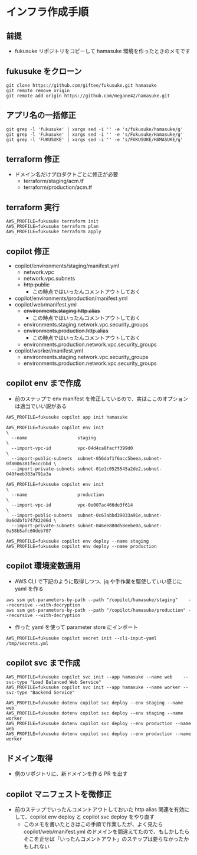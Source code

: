# インフラ作成手順

## 前提

- fukusuke リポジトリをコピーして hamasuke 環境を作ったときのメモです

## fukusuke をクローン

```
git clone https://github.com/giftee/fukusuke.git hamasuke
git remote remove origin
git remote add origin https://github.com/megane42/hamasuke.git
```

## アプリ名の一括修正

```
git grep -l 'fukusuke' | xargs sed -i '' -e 's/fukusuke/hamasuke/g'
git grep -l 'Fukusuke' | xargs sed -i '' -e 's/Fukusuke/Hamasuke/g'
git grep -l 'FUKUSUKE' | xargs sed -i '' -e 's/FUKUSUKE/HAMASUKE/g'
```

## terraform 修正

- ドメイン名だけプロダクトごとに修正が必要
  - terraform/staging/acm.tf
  - terraform/production/acm.tf

## terraform 実行

```
AWS_PROFILE=fukusuke terraform init
AWS_PROFILE=fukusuke terraform plan
AWS_PROFILE=fukusuke terraform apply
```
## copilot 修正

- copilot/environments/staging/manifest.yml
  - network.vpc
  - network.vpc.subnets
  - ~~http.public~~
    - この時点ではいったんコメントアウトしておく
- copilot/environments/production/manifest.yml
- copilot/web/manifest.yml
  - ~~environments.staging.http.alias~~
    - この時点ではいったんコメントアウトしておく
  - environments.staging.network.vpc.security_groups
  - ~~environments.production.http.alias~~
    - この時点ではいったんコメントアウトしておく
  - environments.production.network.vpc.security_groups
- copilot/worker/manifest.yml
  - environments.staging.network.vpc.security_groups
  - environments.production.network.vpc.security_groups

## copilot env まで作成

- 前のステップで env manifest を修正しているので、実はここのオプションは適当でいい説がある

```
AWS_PROFILE=fukusuke copilot app init hamasuke

AWS_PROFILE=fukusuke copilot env init                                        \
  --name                   staging                                           \
  --import-vpc-id          vpc-04d4ca8facff399d0                             \
  --import-public-subnets  subnet-056daf1f6acc5beea,subnet-0f8006381fecccbbd \
  --import-private-subnets subnet-01e1c0525545a2de2,subnet-040feeb383a791a3a

AWS_PROFILE=fukusuke copilot env init                                        \
  --name                   production                                        \
  --import-vpc-id          vpc-0e007ac466de3f614                             \
  --import-public-subnets  subnet-0c67abbd39033a91e,subnet-0a6ddbfb74782206d \
  --import-private-subnets subnet-046ee880d58eebe0a,subnet-0a58b5afc60deb707

AWS_PROFILE=fukusuke copilot env deploy --name staging
AWS_PROFILE=fukusuke copilot env deploy --name production
```

## copilot 環境変数適用

- AWS CLI で下記のように取得しつつ、jq や手作業を駆使していい感じに yaml を作る

```
aws ssm get-parameters-by-path --path "/copilot/hamasuke/staging"    --recursive --with-decryption
aws ssm get-parameters-by-path --path "/copilot/hamasuke/production" --recursive --with-decryption
```

- 作った yaml を使って parameter store にインポート

```
AWS_PROFILE=fukusuke copilot secret init --cli-input-yaml /tmp/secrets.yml
```

## copilot svc まで作成

```
AWS_PROFILE=fukusuke copilot svc init --app hamasuke --name web    --svc-type "Load Balanced Web Service"
AWS_PROFILE=fukusuke copilot svc init --app hamasuke --name worker --svc-type "Backend Service"

AWS_PROFILE=fukusuke dotenv copilot svc deploy --env staging --name web
AWS_PROFILE=fukusuke dotenv copilot svc deploy --env staging --name worker
AWS_PROFILE=fukusuke dotenv copilot svc deploy --env production --name web
AWS_PROFILE=fukusuke dotenv copilot svc deploy --env production --name worker
```

## ドメイン取得

- 例のリポジトリに、新ドメインを作る PR を出す

## copilot マニフェストを微修正

- 前のステップでいったんコメントアウトしておいた http alias 関連を有効にして、copilot env deploy と copilot svc deploy をやり直す
    - このメモを書いたときはこの手順で作業したが、よく見たら copilot/web/manifest.yml のドメインを間違えてたので、もしかしたらそこを正せば「いったんコメントアウト」のステップは要らなかったかもしれない
